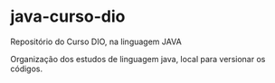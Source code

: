 # java-curso-dio
Repositório do Curso DIO, na linguagem JAVA

Organização dos estudos de linguagem java, local para versionar os códigos.
